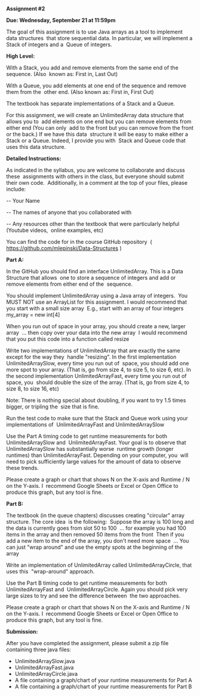 **Assignment #2**

**Due: Wednesday,‌ ‌September‌ ‌21‌ ‌at‌ ‌11:59pm**
 
The‌ ‌goal‌ ‌of‌ ‌this‌ ‌assignment‌ ‌is‌ ‌to‌ ‌use‌ ‌Java‌ ‌arrays‌ ‌as‌ ‌a‌ ‌tool‌ ‌to‌ ‌implement‌ ‌data‌ ‌structures‌ ‌
that‌ ‌store‌ ‌sequential‌ ‌data.‌ ‌In‌ ‌particular,‌ ‌we‌ ‌will‌ ‌implement‌ ‌a‌ ‌Stack‌ ‌of‌ ‌integers‌ ‌and‌ ‌a‌ ‌
Queue‌ ‌of‌ ‌integers.‌ ‌ ‌
 
**High‌ ‌Level:**
 
With‌ ‌a‌ ‌Stack,‌ ‌you‌ ‌add‌ ‌and‌ ‌remove‌ ‌elements‌ ‌from‌ ‌the‌ ‌same‌ ‌end‌ ‌of‌ ‌the‌ ‌sequence.‌ ‌(Also‌ ‌
known‌ ‌as:‌ ‌First‌ ‌in,‌ ‌Last‌ ‌Out)‌ ‌
 
With‌ ‌a‌ ‌Queue,‌ ‌you‌ ‌add‌ ‌elements‌ ‌at‌ ‌one‌ ‌end‌ ‌of‌ ‌the‌ ‌sequence‌ ‌and‌ ‌remove‌ ‌them‌ ‌from‌ ‌the‌ ‌
other‌ ‌end.‌ ‌(Also‌ ‌known‌ ‌as:‌ ‌First‌ ‌in,‌ ‌First‌ ‌Out)‌ ‌
 
The‌ ‌textbook‌ ‌has‌ ‌separate‌ ‌implementations‌ ‌of‌ ‌a‌ ‌Stack‌ ‌and‌ ‌a‌ ‌Queue.‌ ‌ ‌
 
For‌ ‌this‌ ‌assignment,‌ ‌we‌ ‌will‌ ‌create‌ ‌an‌ ‌UnlimitedArray‌ ‌data‌ ‌structure‌ ‌that‌ ‌allows‌ ‌you‌ ‌to‌ ‌
add‌ ‌elements‌ ‌on‌ ‌one‌ ‌end‌ ‌but‌ ‌you‌ ‌can‌ ‌remove‌ ‌elements‌ ‌from‌ ‌either‌ ‌end‌ ‌(You‌ ‌can‌ ‌only‌ ‌
add‌ ‌to‌ ‌the‌ ‌front‌ ‌but‌ ‌you‌ ‌can‌ ‌remove‌ ‌from‌ ‌the‌ ‌front‌ ‌or‌ ‌the‌ ‌back.)‌ ‌If‌ ‌we‌ ‌have‌ ‌this‌ ‌data‌ ‌
structure‌ ‌it‌ ‌will‌ ‌be‌ ‌easy‌ ‌to‌ ‌make‌ ‌either‌ ‌a‌ ‌Stack‌ ‌or‌ ‌a‌ ‌Queue.‌ ‌Indeed,‌ ‌I‌ ‌provide‌ ‌you‌ ‌with‌ ‌
Stack‌ ‌and‌ ‌Queue‌ ‌code‌ ‌that‌ ‌uses‌ ‌this‌ ‌data‌ ‌structure.‌ ‌ 
 
 
**Detailed‌ ‌Instructions:**
 
As‌ ‌indicated‌ ‌in‌ ‌the‌ ‌syllabus,‌ ‌you‌ ‌are‌ ‌welcome‌ ‌to‌ ‌collaborate‌ ‌and‌ ‌discuss‌ ‌these‌ ‌
assignments‌ ‌with‌ ‌others‌ ‌in‌ ‌the‌ ‌class,‌  ‌but‌ ‌everyone‌ ‌should‌ ‌submit‌ ‌their‌ ‌own‌ ‌code.‌ ‌
Additionally,‌ ‌in‌ ‌a‌ ‌comment‌ ‌at‌ ‌the‌ ‌top‌ ‌of‌ ‌your‌ ‌files,‌ ‌please‌ ‌include:‌ ‌

--‌ ‌Your‌ ‌Name‌ ‌

--‌ ‌The‌ ‌names‌ ‌of‌ ‌anyone‌ ‌that‌ ‌you‌ ‌collaborated‌ ‌with‌ ‌

--‌ ‌Any‌ ‌resources‌ ‌other‌ ‌than‌ ‌the‌ ‌textbook‌ ‌that‌ ‌were‌ ‌particularly‌ ‌helpful‌ ‌(Youtube‌ ‌videos,‌ ‌
online‌ ‌examples,‌ ‌etc)‌ ‌ ‌
 
You‌ ‌can‌ ‌find‌ ‌the‌ ‌code‌ ‌for‌ ‌in‌ ‌the‌ ‌course‌ ‌GitHub‌ ‌repository‌ ‌
(‌ ‌‌https://github.com/mlepinski/Data-Structures‌‌ ‌)‌ ‌
 
 
**Part‌ ‌A:‌**
 
In‌ ‌the‌ ‌GitHub‌ ‌you‌ ‌should‌ ‌find‌ ‌an‌ ‌interface‌ ‌‌UnlimitedArray.‌ ‌‌This‌ ‌is‌ ‌a‌ ‌Data‌ ‌Structure‌ ‌that‌ ‌allows‌ ‌
one‌ ‌to‌ ‌store‌ ‌a‌ ‌sequence‌ ‌of‌ ‌integers‌ ‌and‌ ‌add‌ ‌or‌ ‌remove‌ ‌elements‌ ‌from‌ ‌either‌ ‌end‌ ‌of‌ ‌the‌ ‌
sequence.‌ ‌ ‌
 
You‌ ‌should‌ ‌implement‌ ‌UnlimitedArray‌ ‌using‌ ‌a‌ ‌Java‌ ‌array‌ ‌of‌ ‌integers.‌ ‌ ‌You MUST NOT use an ArrayList for this assignment.
I‌ ‌would‌ ‌recommend‌ ‌that‌ ‌you‌ ‌start‌ ‌with‌ ‌a‌ ‌small‌ ‌size‌ ‌array‌ ‌
                  ‌E.g.,‌ ‌start‌ ‌with‌ ‌an‌ ‌array‌ ‌of‌ ‌four‌ ‌integers‌ ‌
                               ‌my_array‌ ‌=‌ ‌new‌ ‌int[4]‌ ‌
 
When‌ ‌you‌ ‌run‌ ‌out‌ ‌of‌ ‌space‌ ‌in‌ ‌your‌ ‌array,‌ ‌you‌ ‌should‌ ‌create‌ ‌a‌ ‌new,‌ ‌larger‌ ‌array‌ ‌
…‌ ‌then‌ ‌copy‌ ‌over‌ ‌your‌ ‌data‌ ‌into‌ ‌the‌ ‌new‌ ‌array‌ ‌
I‌ ‌would‌ ‌recommend‌ ‌that‌ ‌you‌ ‌put‌ ‌this‌ ‌code‌ ‌into‌ ‌a‌ ‌function‌ ‌called‌ ‌resize‌ ‌
 
Write‌ ‌two‌ ‌implementations‌ ‌of‌ ‌‌UnlimitedArray‌ ‌‌that‌ ‌are‌ ‌exactly‌ ‌the‌ ‌same‌ ‌except‌ ‌for‌ ‌the‌ ‌way‌ ‌they‌ ‌
handle‌ ‌"resizing".‌ ‌In‌ ‌the‌ ‌first‌ ‌implementation‌ ‌‌UnlimitedArraySlow,‌ ‌‌every‌‌ ‌‌time‌ ‌you‌ ‌run‌ ‌out‌ ‌of‌ ‌
space,‌ ‌you‌ ‌should‌ ‌add‌ ‌one‌ ‌more‌ ‌spot‌ ‌to‌ ‌your‌ ‌array.‌ ‌(That‌ ‌is,‌ ‌go‌ ‌from‌ ‌size‌ ‌4,‌ ‌to‌ ‌size‌ ‌5,‌ ‌to‌ ‌size‌ ‌6,‌ ‌
etc).‌ ‌In‌ ‌the‌ ‌second‌ ‌implementation‌ ‌‌UnlimitedArrayFast,‌ ‌‌every‌ ‌time‌ ‌you‌ ‌run‌ ‌out‌ ‌of‌ ‌space,‌ ‌you‌ ‌
should‌ ‌double‌ ‌the‌ ‌size‌ ‌of‌ ‌the‌ ‌array.‌ ‌(That‌ ‌is,‌ ‌go‌ ‌from‌ ‌size‌ ‌4,‌ ‌to‌ ‌size‌ ‌8,‌ ‌to‌ ‌size‌ ‌16,‌ ‌etc)‌ ‌ ‌
 
Note:‌ ‌‌There‌ ‌is‌ ‌nothing‌ ‌special‌ ‌about‌ ‌doubling,‌ ‌if‌ ‌you‌ ‌want‌ ‌to‌ ‌try‌ ‌1.5‌ ‌times‌ ‌bigger,‌ ‌or‌ ‌tripling‌ ‌the‌ ‌
size‌ ‌that‌ ‌is‌ ‌fine.‌ ‌
 
Run‌ ‌the‌ ‌test‌ ‌code‌ ‌to‌ ‌make‌ ‌sure‌ ‌that‌ ‌the‌ ‌Stack‌ ‌and‌ ‌Queue‌ ‌work‌ ‌using‌ ‌your‌ ‌implementations‌ ‌of‌ ‌
UnlimitedArrayFast‌ ‌and‌ ‌UnlimitedArraySlow‌ ‌
 
Use‌ ‌the‌ ‌Part‌ ‌A‌ ‌timing‌ ‌code‌ ‌to‌ ‌get‌ ‌runtime‌ ‌measurements‌ ‌for‌ ‌both‌‌ ‌UnlimitedArraySlow‌‌ ‌and‌ ‌
UnlimitedArrayFast‌.‌ ‌Your‌ ‌goal‌ ‌is‌ ‌to‌ ‌observe‌ ‌that‌ ‌UnlimitedArraySlow‌ ‌has‌ ‌substantially‌ ‌worse‌ ‌
runtime‌ ‌growth‌ ‌(longer‌ ‌runtimes)‌ ‌than‌ ‌UnlimitedArrayFast.‌ ‌Depending‌ ‌on‌ ‌your‌ ‌computer,‌ ‌you‌ ‌
will‌ ‌need‌ ‌to‌ ‌pick‌ ‌sufficiently‌ ‌large‌ ‌values‌ ‌for‌ ‌the‌ ‌amount‌ ‌of‌ ‌data‌ ‌to‌ ‌observe‌ ‌these‌ ‌trends.‌ ‌ ‌
 
Please‌ ‌create‌ ‌a‌ ‌graph‌ ‌or‌ ‌chart‌ ‌that‌ ‌shows‌ ‌N‌ ‌on‌ ‌the‌ ‌X-axis‌ ‌and‌ ‌Runtime‌ ‌/‌ ‌N‌ ‌on‌ ‌the‌ ‌Y-axis.‌ ‌I‌ ‌
recommend‌ ‌Google‌ ‌Sheets‌ ‌or‌ ‌Excel‌ ‌or‌ ‌Open‌ ‌Office‌ ‌to‌ ‌produce‌ ‌this‌ ‌graph,‌ ‌but‌ ‌any‌ ‌tool‌ ‌is‌ ‌fine.‌ ‌ ‌
 

**Part‌ ‌B:**

The‌ ‌textbook‌ ‌(in‌ ‌the‌ ‌queue‌ ‌chapters)‌ ‌discusses‌ ‌creating‌ ‌"circular"‌ ‌array‌ ‌structure.‌ ‌The‌ ‌core‌ ‌idea‌ ‌
is‌ ‌the‌ ‌following:‌ ‌
Suppose‌ ‌the‌ ‌array‌ ‌is‌ ‌100‌ ‌long‌ ‌and‌ ‌the‌ ‌data‌ ‌is‌ ‌currently‌ ‌goes‌ ‌from‌ ‌slot‌ ‌50‌ ‌to‌ ‌100‌ ‌
…‌ ‌for‌ ‌example‌ ‌you‌ ‌had‌ ‌100‌ ‌items‌ ‌in‌ ‌the‌ ‌array‌ ‌and‌ ‌then‌ ‌removed‌ ‌50‌ ‌items‌ ‌from‌ ‌the‌ ‌front‌ ‌
Then‌ ‌if‌ ‌you‌ ‌add‌ ‌a‌ ‌new‌ ‌item‌ ‌to‌ ‌the‌ ‌end‌ ‌of‌ ‌the‌ ‌array,‌ ‌you‌ ‌don't‌ ‌need‌ ‌more‌ ‌space‌ ‌
            ‌…‌ ‌You‌ ‌can‌ ‌just‌ ‌"wrap‌ ‌around"‌ ‌and‌ ‌use‌ ‌the‌ ‌empty‌ ‌spots‌ ‌at‌ ‌the‌ ‌beginning‌ ‌of‌ ‌the‌ ‌array‌ ‌
 
Write‌ ‌an‌ ‌implementation‌ ‌of‌ ‌‌UnlimitedArray‌ ‌‌called‌ ‌‌UnlimitedArrayCircle,‌ ‌‌that‌ ‌uses‌ ‌this‌ ‌
"wrap-around"‌ ‌approach.‌ ‌
 
Use‌ ‌the‌ ‌Part‌ ‌B‌ ‌timing‌ ‌code‌ ‌to‌ ‌get‌ ‌runtime‌ ‌measurements‌ ‌for‌ ‌both‌‌ ‌UnlimitedArrayFast‌‌ ‌and‌ ‌
UnlimitedArrayCircle‌.‌ ‌Again‌ ‌you‌ ‌should‌ ‌pick‌ ‌very large‌ ‌sizes‌ ‌to‌ ‌try‌ ‌and‌ ‌see‌ ‌the‌ ‌difference‌ ‌between‌ ‌
the‌ ‌two‌ ‌approaches.‌ ‌
 
Please‌ ‌create‌ ‌a‌ ‌graph‌ ‌or‌ ‌chart‌ ‌that‌ ‌shows‌ ‌N‌ ‌on‌ ‌the‌ ‌X-axis‌ ‌and‌ ‌Runtime‌ ‌/‌ ‌N‌ ‌on‌ ‌the‌ ‌Y-axis.‌ ‌I‌ ‌
recommend‌ ‌Google‌ ‌Sheets‌ ‌or‌ ‌Excel‌ ‌or‌ ‌Open‌ ‌Office‌ ‌to‌ ‌produce‌ ‌this‌ ‌graph,‌ ‌but‌ ‌any‌ ‌tool‌ ‌is‌ ‌fine.‌ ‌ ‌
 
 
**Submission:**
 
After‌ ‌you‌ ‌have‌ ‌completed‌ ‌the‌ ‌assignment,‌ ‌please‌ ‌submit‌ ‌a‌ ‌zip‌ ‌file‌ ‌containing‌ ‌three java‌ ‌files:‌ ‌

* UnlimitedArraySlow.java‌ 
* UnlimitedArrayFast.java‌ ‌
* UnlimitedArrayCircle.java‌ ‌
* A‌ ‌file‌ ‌containing‌ ‌a‌ ‌graph/chart‌ ‌of‌ ‌your‌ ‌runtime‌ ‌measurements‌ ‌for‌ ‌Part‌ ‌A‌ ‌
* A‌ ‌file‌ ‌containing‌ ‌a‌ ‌graph/chart‌ ‌of‌ ‌your‌ ‌runtime‌ ‌measurements‌ ‌for‌ ‌Part‌ ‌B‌ ‌
 
 
